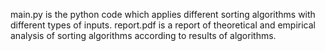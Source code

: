 main.py is the python code which applies different sorting algorithms with different types of inputs.
report.pdf is a report of theoretical and empirical analysis of sorting algorithms according to results of algorithms.
